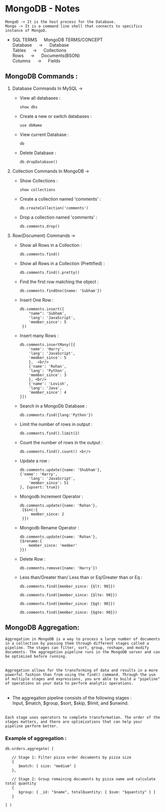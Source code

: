 # MongoDB - Notes

`` MongoD -> It is the host process for the Database. `` <br/>
`` Mongo -> It is a command line shell that connects to specifics instance of MongoD. ``

-  SQL TERMS &emsp; MongoDB TERMS/CONCEPT <br/>
Database  &emsp;       -> &emsp; Database <br/>
Tables    &emsp;       -> &emsp; Collections <br/>
Rows      &emsp;       -> &emsp; Documents(BSON) <br/>
Columns   &emsp;       -> &emsp; Fields <br/>

## MongoDB Commands : <br/> 

1. Database Commands In MySQL -> <br/>
    - View all databases :
        ```
        show dbs 
        ```

    - Create a new or switch databases :
      ```
      use dbName
      ```

    - View current Database :
      ```
      db
      ```

    - Delete Database : 
        ```
        db.dropDatabase()
        ```

2. Collection Commands In MongoDB -> <br/>
    - Show Collections : 
        ```
        show collections
        ```

    - Create a collection named 'comments' : 
        ```
        db.createCollection('comments')
        ```

    - Drop a collection named 'comments' :
        ```
        db.comments.drop()
        ```

3. Row(Document) Commands -> <br/>
    - Show all Rows in a Collection : 
        ```
        db.comments.find()
        ```

    - Show all Rows in a Collection (Prettified) : 
        ```
        db.comments.find().pretty() 
        ```

    - Find the first row matching the object : 
        ```
        db.comments.findOne({name: 'Subham'})
        ```

    - Insert One Row : <br/>
        ```
        db.comments.insert({ 
            "name": 'Subham',
            'lang': 'JavaScript',
            'member_since': 5
         })
        ```

    - Insert many Rows : <br/>
        ```
        db.comments.insertMany([{ 
            'name': 'Harry', 
            'lang': 'JavaScript', 
            'member_since': 5
            },  <br/>
            {'name': 'Rohan',
            'lang': 'Python', 
            'member_since': 3 
            }, <br/>
            {'name': 'Lovish', 
            'lang': 'Java', 
            'member_since': 4 
        }])
        ```

    - Search in a MongoDb Database : 
        ```
        db.comments.find({lang:'Python'}) 
        ```

    - Limit the number of rows in output : 
        ```
        db.comments.find().limit(2)
        ```

    - Count the number of rows in the output :
      ```
      db.comments.find().count() <br/>
      ```

    - Update a row :
        ```
        db.comments.update({name: 'Shubham'},
        {'name': 'Harry', 
            'lang': 'JavaScript', 
            'member_since': 51 
        }, {upsert: true}) 
        ```

    - Mongodb Increment Operator : <br/>
       ```
       db.comments.update({name: 'Rohan'},
        {$inc:{ 
            member_since: 2 
        }})
       ```

    - Mongodb Rename Operator : <br/>
        ```
        db.comments.update({name: 'Rohan'},
        {$rename:{ 
            member_since: 'member' 
        }})
        ```

    - Delete Row : <br/>
       ```
       db.comments.remove({name: 'Harry'})
       ```

    - Less than/Greater than/ Less than or Eq/Greater than or Eq :
        ```
        db.comments.find({member_since: {$lt: 90}})
        ```
        ```
        db.comments.find({member_since: {$lte: 90}})
        ```
        ```
        db.comments.find({member_since: {$gt: 90}})
        ```
        ```
        db.comments.find({member_since: {$gte: 90}})
        ```


## MongoDB Aggregation:
  `Aggregation in MongoDB is a way to process a large number of documents in a collection by passing them through different stages called a pipeline. The stages can filter, sort, group, reshape, and modify documents. The aggregation pipeline runs in the MongoDB server and can be optimized before running.` <br/> <br/>

  `Aggregation allows for the transforming of data and results in a more powerful fashion than from using the find() command. Through the use of multiple stages and expressions, you are able to build a "pipeline" of operations on your data to perform analytic operations.` <br/><br/>

  - The aggregation pipeline consists of the following stages : <br/>
      Input, $match, $group, $sort, $skip, $limit, and $unwind. <br/><br/>

`Each stage uses operators to complete transformation. The order of the stages matters, and there are optimizations that can help your pipeline perform better.`


### Example of aggregation : <br/>
```
db.orders.aggregate( [

   // Stage 1: Filter pizza order documents by pizza size
   {
      $match: { size: "medium" }
   },

   // Stage 2: Group remaining documents by pizza name and calculate total quantity
   {
      $group: { _id: "$name", totalQuantity: { $sum: "$quantity" } }
   }

] )
```
